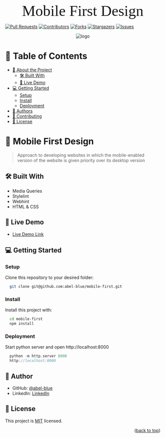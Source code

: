 <a name="readme-top"></a>

<div align="center" style="font-family: Serif; font-size: 3.5em;">Mobile First Design</div>

[![Pull Requests][pr-shield]][pr-url]
[![Contributors][contributors-shield]][contributors-url]
[![Forks][forks-shield]][forks-url]
[![Stargazers][stars-shield]][stars-url]
[![Issues][issues-shield]][issues-url]

<div align="center">
  <img src="https://studio.uxpincdn.com/studio/wp-content/uploads/2022/03/Mobile-UI-%E2%80%93-What-it-is.png.webp" alt="logo"/>
  <br/>

</div>

<!-- TABLE OF CONTENTS -->

# 📗 Table of Contents

- [📖 About the Project](#about-project)
  - [🛠 Built With](#built-with)
  - [🚀 Live Demo](#live-demo)
- [💻 Getting Started](#getting-started)
  - [Setup](#setup)
  - [Install](#install)
  - [Deployment](#triangular_flag_on_post-deployment)
- [👥 Authors](#authors)
- [🤝 Contributing](#contributing)
- [📝 License](#license)

<!-- PROJECT DESCRIPTION -->

# 📖 Mobile First Design <a name="about-project"></a>

> Approach to developing websites in which the mobile-enabled version of the website is given priority over its desktop version

## 🛠 Built With <a name="built-with"></a>

- Media Queries
- Stylelint
- Webhint
- HTML & CSS

<!-- LIVE DEMO -->

## 🚀 Live Demo <a name="live-demo"></a>

- [Live Demo Link](https://abel-blue.github.io/mobile-first/)

<!-- GETTING STARTED -->

## 💻 Getting Started <a name="getting-started"></a>

### Setup

Clone this repository to your desired folder:

```sh
  git clone git@github.com:abel-blue/mobile-first.git
```

### Install

Install this project with:

```sh
  cd mobile-first
  npm install
```

### Deployment

Start python server and open http://localhost:8000

```c
  python -m http.server 8000
  http://localhost:8000
```

<!-- AUTHORS -->

## 👤 Author <a name="authors"></a>

- GitHub: [@abel-blue](https://github.com/abel-blue)
- LinkedIn: [LinkedIn](https://www.linkedin.com/in/abel-mitiku-2b95bb215/)

<!-- LICENSE -->

## 📝 License <a name="license"></a>

This project is [MIT](./MIT.md) licensed.

<p align="right">(<a href="#readme-top">back to top</a>)</p>

<!-- MARKDOWN LINKS & IMAGES -->

[pr-shield]: https://img.shields.io/github/issues-pr/abel-blue/mobile-first?style=for-the-badge&logo=fork&labelColor=bada55&color=282828
[pr-url]: https://github.com/abel-blue/mobile-first

<!--  -->

[forks-shield]: https://img.shields.io/github/forks/abel-blue/mobile-first?style=for-the-badge&logo=fork&labelColor=bada55&color=ff6e12
[forks-url]: https://github.com/abel-blue/mobile-first

<!--  -->

[contributors-shield]: https://img.shields.io/github/contributors/abel-blue/mobile-first.svg?style=for-the-badge&logo=contributors&labelColor=bada55&color=e34234
[contributors-url]: https://github.com/abel-blue/mobile-first/graphs/contributors

<!--  -->

[stars-shield]: https://img.shields.io/github/stars/abel-blue/mobile-first?style=for-the-badge&logo=stars&labelColor=bada55
[stars-url]: https://github.com/abel-blue/mobile-first/stargazers

<!--  -->

[issues-shield]: https://img.shields.io/github/issues/othneildrew/Best-README-Template.svg?style=for-the-badge&logo=issues&labelColor=bada55&color=282828
[issues-url]: https://github.com/abel-blue/mobile-first/issues

<!--  -->
